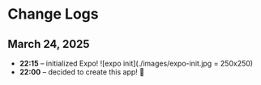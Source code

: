 # Change Logs

## March 24, 2025
- **22:15** – initialized Expo! ![expo init](./images/expo-init.jpg = 250x250)
- **22:00** – decided to create this app! 🚀  
